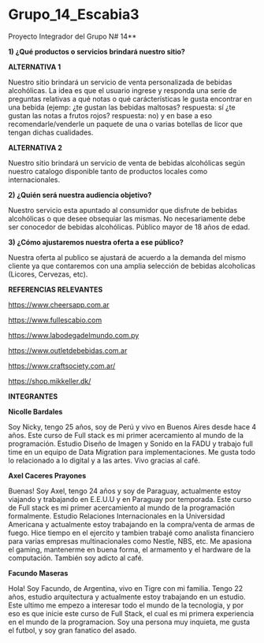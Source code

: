 # Grupo_14_Escabia3

Proyecto Integrador del Grupo N# 14**

**1) ¿Qué productos o servicios brindará nuestro sitio?**

**ALTERNATIVA 1**

Nuestro sitio brindará un servicio de venta personalizada de bebidas alcohólicas. La idea es que el usuario ingrese y responda una serie de preguntas relativas a qué notas o qué carácterísticas le gusta encontrar en una bebida (ejemp: ¿te gustan las bebidas maltosas? respuesta: sí ¿te gustan las notas a frutos rojos? respuesta: no) y en base a eso recomendarle/venderle un paquete de una o varias botellas de licor que tengan dichas cualidades.

**ALTERNATIVA 2**

Nuestro sitio brindará un servicio de venta de bebidas alcohólicas según nuestro catalogo disponible tanto de productos locales como internacionales.

**2) ¿Quién será nuestra audiencia objetivo?**

Nuestro servicio esta apuntado al consumidor que disfrute de bebidas alcohólicas o que desee obsequiar las mismas. No necesariamente debe ser conocedor de bebidas alcohólicas. Público mayor de 18 años de edad.


**3) ¿Cómo ajustaremos nuestra oferta a ese público?**

Nuestra oferta al publico se ajustará de acuerdo a la demanda del mismo cliente ya que contaremos con una amplia selección de bebidas alcoholicas (Licores, Cervezas, etc).


**REFERENCIAS RELEVANTES**

https://www.cheersapp.com.ar

https://www.fullescabio.com

https://www.labodegadelmundo.com.py

https://www.outletdebebidas.com.ar

https://www.craftsociety.com.ar/

https://shop.mikkeller.dk/


**INTEGRANTES**

**Nicolle Bardales**

Soy Nicky, tengo 25 años, soy de Perú y vivo en Buenos Aires desde hace 4 años. Este curso de Full stack es mi primer acercamiento al mundo de la programación. Estudio Diseño de Imagen y Sonido en la FADU y trabajo full time en un equipo de Data Migration para implementaciones. Me gusta todo lo relacionado a lo digital y a las artes. Vivo gracias al café.

**Axel Caceres Prayones**

Buenas! Soy Axel, tengo 24 años y soy de Paraguay, actualmente estoy viajando y trabajando en E.E.U.U  y en Paraguay por temporada. Este curso de Full stack es mi primer acercamiento al mundo de la programación formalmente. Estudio Relaciones Internacionales en la Universidad Americana y actualmente estoy trabajando en la compra/venta de armas de fuego. Hice tiempo en el ejercito y tambien trabajé como analista financiero para varias empresas multinacionales como Nestle, NBS, etc. Me apasiona el gaming, mantenerme en buena forma, el armamento y el hardware de la computación. También soy adicto al café.

**Facundo Maseras**

Hola! Soy Facundo, de Argentina, vivo en Tigre con mi familia. Tengo 22 años, estudio arquitectura y actualmente estoy trabajando en un estudio. Este ultimo me empezo a interesar todo el mundo de la tecnologia, y por eso es que inicie este curso de Full Stack, el cual es mi primera experiencia en el mundo de la programacion. Soy una persona muy inquieta, me gusta el futbol, y soy gran fanatico del asado.

